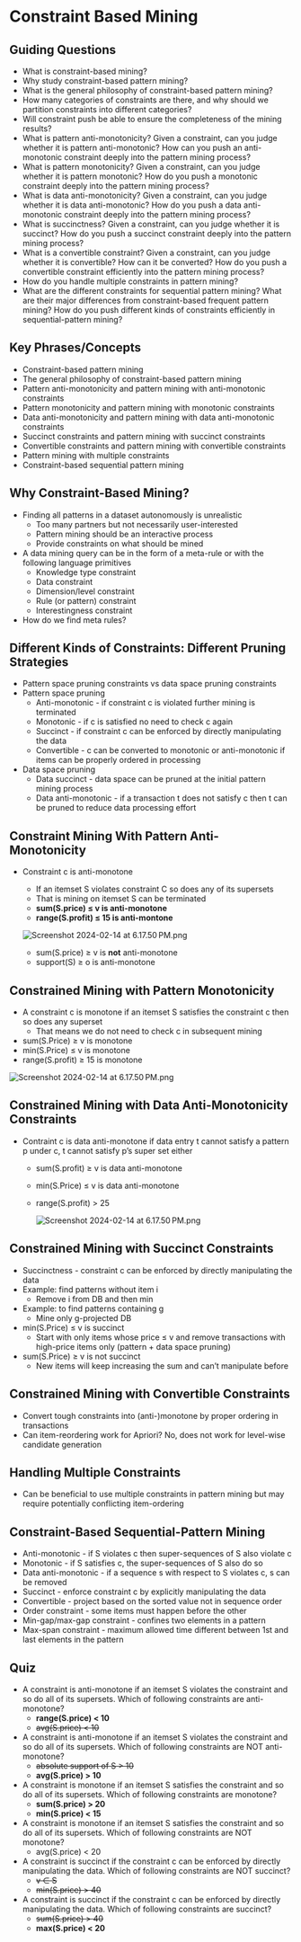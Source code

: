 # Constraint Based Mining

## Guiding Questions

- What is constraint-based mining?
- Why study constraint-based pattern mining?
- What is the general philosophy of constraint-based pattern mining?
- How many categories of constraints are there, and why should we partition constraints into different categories?
- Will constraint push be able to ensure the completeness of the mining results?
- What is pattern anti-monotonicity? Given a constraint, can you judge whether it is pattern anti-monotonic? How can you push an anti-monotonic constraint deeply into the pattern mining process?
- What is pattern monotonicity? Given a constraint, can you judge whether it is pattern monotonic? How do you push a monotonic constraint deeply into the pattern mining process?
- What is data anti-monotonicity? Given a constraint, can you judge whether it is data anti-monotonic? How do you push a data anti-monotonic constraint deeply into the pattern mining process?
- What is succinctness? Given a constraint, can you judge whether it is succinct? How do you push a succinct constraint deeply into the pattern mining process?
- What is a convertible constraint? Given a constraint, can you judge whether it is convertible? How can it be converted? How do you push a convertible constraint efficiently into the pattern mining process?
- How do you handle multiple constraints in pattern mining?
- What are the different constraints for sequential pattern mining? What are their major differences from constraint-based frequent pattern mining? How do you push different kinds of constraints efficiently in sequential-pattern mining?

## Key Phrases/Concepts

- Constraint-based pattern mining
- The general philosophy of constraint-based pattern mining
- Pattern anti-monotonicity and pattern mining with anti-monotonic constraints
- Pattern monotonicity and pattern mining with monotonic constraints
- Data anti-monotonicity and pattern mining with data anti-monotonic constraints
- Succinct constraints and pattern mining with succinct constraints
- Convertible constraints and pattern mining with convertible constraints
- Pattern mining with multiple constraints
- Constraint-based sequential pattern mining

## Why Constraint-Based Mining?

- Finding all patterns in a dataset autonomously is unrealistic
    - Too many partners but not necessarily user-interested
    - Pattern mining should be an interactive process
    - Provide constraints on what should be mined
- A data mining query can be in the form of a meta-rule or with the following language primitives
    - Knowledge type constraint
    - Data constraint
    - Dimension/level constraint
    - Rule (or pattern) constraint
    - Interestingness constraint
- How do we find meta rules?

## Different Kinds of Constraints: Different Pruning Strategies

- Pattern space pruning constraints vs data space pruning constraints
- Pattern space pruning
    - Anti-monotonic - if constraint c is violated further mining is terminated
    - Monotonic - if c is satisfied no need to check c again
    - Succinct - if constraint c can be enforced by directly manipulating the data
    - Convertible - c can be converted to monotonic or anti-monotonic if items can be properly ordered in processing
- Data space pruning
    - Data succinct - data space can be pruned at the initial pattern mining process
    - Data anti-monotonic - if a transaction t does not satisfy c then t can be pruned to reduce data processing effort

## Constraint Mining With Pattern Anti-Monotonicity

- Constraint c is anti-monotone
    - If an itemset S violates constraint C so does any of its supersets
    - That is mining on itemset S can be terminated
    - **sum(S.price) ≤ v is anti-monotone**
    - **range(S.profit) ≤ 15 is anti-montone**
    
    ![Screenshot 2024-02-14 at 6.17.50 PM.png](Constraint%20Based%20Mining%20f6658386509f4a0d92d97fb579746361/Screenshot_2024-02-14_at_6.17.50_PM.png)
    
    - sum(S.price) ≥ v is **not** anti-monotone
    - support(S) ≥ o is anti-monotone

## Constrained Mining with Pattern Monotonicity

- A constraint c is monotone if an itemset S satisfies the constraint c then so does any superset
    - That means we do not need to check c in subsequent mining
- sum(S.Price) ≥ v is monotone
- min(S.Price) ≤ v is monotone
- range(S.profit) ≥ 15 is monotone

![Screenshot 2024-02-14 at 6.17.50 PM.png](Constraint%20Based%20Mining%20f6658386509f4a0d92d97fb579746361/Screenshot_2024-02-14_at_6.17.50_PM.png)

## Constrained Mining with Data Anti-Monotonicity Constraints

- Contraint c is data anti-monotone if data entry t cannot satisfy a pattern p under c, t cannot satisfy p’s super set either
    - sum(S.profit) ≥ v is data anti-monotone
    - min(S.Price) ≤ v is data anti-monotone
    - range(S.profit) > 25
        
        ![Screenshot 2024-02-14 at 6.17.50 PM.png](Constraint%20Based%20Mining%20f6658386509f4a0d92d97fb579746361/Screenshot_2024-02-14_at_6.17.50_PM.png)
        

## Constrained Mining with Succinct Constraints

- Succinctness - constraint c can be enforced by directly manipulating the data
- Example: find patterns without item i
    - Remove i from DB and then min
- Example: to find patterns containing g
    - Mine only g-projected DB
- min(S.Price) ≤ v is succinct
    - Start with only items whose price ≤ v and remove transactions with high-price items only (pattern + data space pruning)
- sum(S.Price) ≥ v is not succinct
    - New items will keep increasing the sum and can’t manipulate before

## Constrained Mining with Convertible Constraints

- Convert tough constraints into (anti-)monotone by proper ordering in transactions
- Can item-reordering work for Apriori? No, does not work for level-wise candidate generation

## Handling Multiple Constraints

- Can be beneficial to use multiple constraints in pattern mining but may require potentially conflicting item-ordering

## Constraint-Based Sequential-Pattern Mining

- Anti-monotonic - if S violates c then super-sequences of S also violate c
- Monotonic - if S satisfies c, the super-sequences of S also do so
- Data anti-monotonic - if a sequence s with respect to S violates c, s can be removed
- Succinct - enforce constraint c by explicitly manipulating the data
- Convertible - project based on the sorted value not in sequence order
- Order constraint - some items must happen before the other
- Min-gap/max-gap constraint - confines two elements in a pattern
- Max-span constraint - maximum allowed time different between 1st and last elements in the pattern

## Quiz

- A constraint is anti-monotone if an itemset S violates the constraint and so do all of its supersets. Which of following constraints are anti-monotone?
    - **range(S.price) < 10**
    - ~~avg(S.price) < 10~~
- A constraint is anti-monotone if an itemset S violates the constraint and so do all of its supersets. Which of following constraints are NOT anti-monotone?
    - ~~absolute support of S > 10~~
    - **avg(S.price) > 10**
- A constraint is monotone if an itemset S satisfies the constraint and so do all of its supersets. Which of following constraints are monotone?
    - **sum(S.price) > 20**
    - **min(S.price) < 15**
- A constraint is monotone if an itemset S satisfies the constraint and so do all of its supersets. Which of following constraints are NOT monotone?
    - avg(S.price) < 20
- A constraint is succinct if the constraint c can be enforced by directly manipulating the data. Which of following constraints are NOT succinct?
    - ~~v ∈ S~~
    - ~~min(S.price) > 40~~
- A constraint is succinct if the constraint c can be enforced by directly manipulating the data. Which of following constraints are succinct?
    - ~~sum(S.price) > 40~~
    - **max(S.price)  < 20**